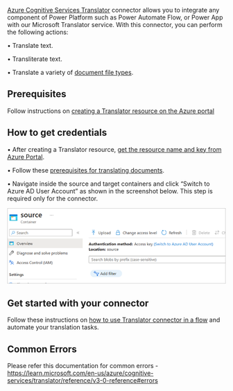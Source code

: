 [Azure Cognitive Services Translator](https://learn.microsoft.com/azure/cognitive-services/translator/translator-overview) connector allows you to integrate any component of Power Platform such as Power Automate Flow, or Power App with our Microsoft Translator service. With this connector, you can perform the following actions:

•	Translate text.

•	Transliterate text.

•	Translate a variety of [document file types]( https://learn.microsoft.com/en-us/azure/cognitive-services/translator/document-translation/overview#supported-document-formats).

## Prerequisites

Follow instructions on [creating a Translator resource on the Azure portal]( https://learn.microsoft.com/azure/cognitive-services/Translator/create-translator-resource)

## How to get credentials

•	After creating a Translator resource, [get the resource name and key from Azure Portal]( https://learn.microsoft.com/azure/cognitive-services/Translator/create-translator-resource#get-your-authentication-keys-and-endpoint ).

•	Follow these [prerequisites for translating documents]( https://learn.microsoft.com/en-us/azure/cognitive-services/translator/document-translation/quickstarts/get-started-with-rest-api?pivots=programming-language-csharp#prerequisites). 

•	Navigate inside the source and target containers and click “Switch to Azure AD User Account” as shown in the screenshot below. This step is required only for the connector. 

![image](./assets/StorageContainer.png) 

## Get started with your connector

Follow these instructions on [how to use Translator connector in a flow](https://aka.ms/translatorconnector) and automate your translation tasks.

## Common Errors
Please refer this documentation for common errors - https://learn.microsoft.com/en-us/azure/cognitive-services/translator/reference/v3-0-reference#errors
